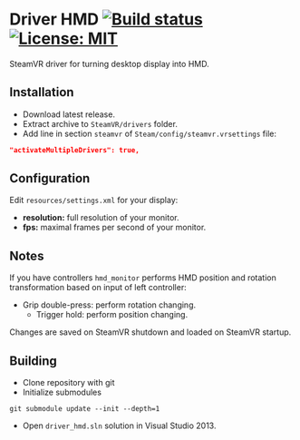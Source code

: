 # Driver HMD [![Build status](https://ci.appveyor.com/api/projects/status/lfnha0ipgxmuawb9?svg=true)](https://ci.appveyor.com/project/SDraw/driver-hmd) [![License: MIT](https://img.shields.io/badge/License-MIT-yellow.svg)](https://opensource.org/licenses/MIT)
SteamVR driver for turning desktop display into HMD.

## Installation
* Download latest release.
* Extract archive to `SteamVR/drivers` folder.
* Add line in section `steamvr` of `Steam/config/steamvr.vrsettings` file:
```JSON
"activateMultipleDrivers": true,
```

## Configuration
Edit `resources/settings.xml` for your display:
* **resolution:** full resolution of your monitor.
* **fps:** maximal frames per second of your monitor.

## Notes
If you have controllers `hmd_monitor` performs HMD position and rotation transformation based on input of left controller:
* Grip double-press: perform rotation changing.
  * Trigger hold: perform position changing.

Changes are saved on SteamVR shutdown and loaded on SteamVR startup.
  
## Building
* Clone repository with git
* Initialize submodules
```
git submodule update --init --depth=1
```
* Open `driver_hmd.sln` solution in Visual Studio 2013.
